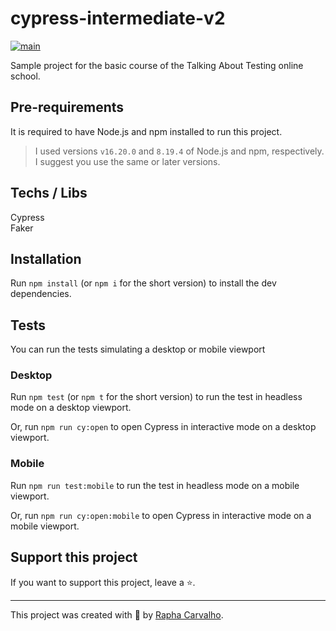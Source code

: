 # cypress-intermediate-v2

[![main](https://github.com/wlsf82/cy-data-test/actions/workflows/ci.yml/badge.svg)](https://github.com/RaphaelCarvalho07/intermediate-cypress-v2/actions)

Sample project for the basic course of the Talking About Testing online school.

## Pre-requirements

It is required to have Node.js and npm installed to run this project.

> I used versions `v16.20.0` and `8.19.4` of Node.js and npm, respectively. I suggest you use the same or later versions.

## Techs / Libs
Cypress  
Faker

## Installation

Run `npm install` (or `npm i` for the short version) to install the dev dependencies.

## Tests
You can run the tests simulating a desktop or mobile viewport

### Desktop
Run `npm test` (or `npm t` for the short version) to run the test in headless mode on a desktop viewport.

Or, run `npm run cy:open` to open Cypress in interactive mode on a desktop viewport.

### Mobile
Run `npm run test:mobile` to run the test in headless mode on a mobile viewport.

Or, run `npm run cy:open:mobile` to open Cypress in interactive mode on a mobile viewport.

## Support this project

If you want to support this project, leave a ⭐.

___

This project was created with 💚 by [Rapha Carvalho](https://www.linkedin.com/in/raphael-carvalho-675147130/).
